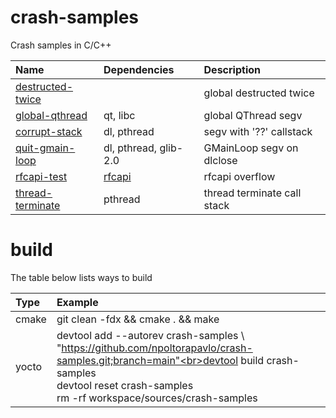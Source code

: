 # crash-samples
Crash samples in C/C++

| Name | Dependencies | Description |
| :-------- | :-------- | :-------- |
| [destructed-twice](destructed-twice) | | global destructed twice |
| [global-qthread](global-qthread) | qt, libc | global QThread segv |
| [corrupt-stack](corrupt-stack) | dl, pthread | segv with '??' callstack |
| [quit-gmain-loop](quit-gmain-loop) | dl, pthread, glib-2.0 | GMainLoop segv on dlclose |
| [rfcapi-test](rfcapi-test) | [rfcapi](https://code.rdkcentral.com/r/admin/repos/rdk/components/generic/rfc) | rfcapi overflow |
| [thread-terminate](thread-terminate) | pthread | thread terminate call stack |

# build
The table below lists ways to build

| Type | Example |
| :-------- | :-------- |
| cmake | git clean -fdx && cmake . && make |
| yocto | devtool add --autorev crash-samples \\<br>"https://github.com/npoltorapavlo/crash-samples.git;branch=main"<br>devtool build crash-samples<br>devtool reset crash-samples<br>rm -rf workspace/sources/crash-samples |

